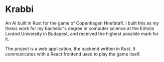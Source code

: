 # Krabbi
An AI built in Rust for the game of Copenhagen Hnefatafl. I built this as my thesis work for my bachelor's degree in computer science at the Eötvös Loránd University in Budapest, and received the highest possible mark for it.

The project is a web application, the backend written in Rust. It communicates with a React frontend used to play the game itself.
